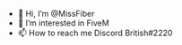 - 👋 Hi, I’m @MissFiber
- 👀 I’m interested in FiveM
- 📫 How to reach me Discord British#2220

<!---
MissFiber/MissFiber is a ✨ special ✨ repository because its `README.md` (this file) appears on your GitHub profile.
You can click the Preview link to take a look at your changes.
--->
